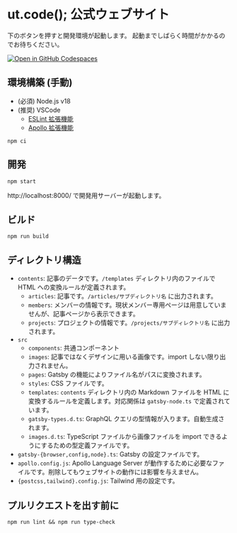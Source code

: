 # ut.code(); 公式ウェブサイト

下のボタンを押すと開発環境が起動します。
起動までしばらく時間がかかるのでお待ちください。

[![Open in GitHub Codespaces](https://github.com/codespaces/badge.svg)](https://codespaces.new/ut-code/website)

## 環境構築 (手動)

- (必須) Node.js v18
- (推奨) VSCode
  - [ESLint 拡張機能](https://marketplace.visualstudio.com/items?itemName=dbaeumer.vscode-eslint)
  - [Apollo 拡張機能](https://marketplace.visualstudio.com/items?itemName=apollographql.vscode-apollo)

```shell
npm ci
```

## 開発

```shell
npm start
```

http://localhost:8000/ で開発用サーバーが起動します。

## ビルド

```shell
npm run build
```

## ディレクトリ構造

- `contents`: 記事のデータです。`/templates` ディレクトリ内のファイルで HTML への変換ルールが定義されます。
  - `articles`: 記事です。`/articles/サブディレクトリ名` に出力されます。
  - `members`: メンバーの情報です。現状メンバー専用ページは用意していませんが、記事ページから表示できます。
  - `projects`: プロジェクトの情報です。`/projects/サブディレクトリ名` に出力されます。
- `src`
  - `components`: 共通コンポーネント
  - `images`: 記事ではなくデザインに用いる画像です。import しない限り出力されません。
  - `pages`: Gatsby の機能によりファイル名がパスに変換されます。
  - `styles`: CSS ファイルです。
  - `templates`: `contents` ディレクトリ内の Markdown ファイルを HTML に変換するルールを定義します。対応関係は `gatsby-node.ts` で定義されています。
  - `gatsby-types.d.ts`: GraphQL クエリの型情報が入ります。自動生成されます。
  - `images.d.ts`: TypeScript ファイルから画像ファイルを import できるようにするための型定義ファイルです。
- `gatsby-{browser,config,node}.ts`: Gatsby の設定ファイルです。
- `apollo.config.js`: Apollo Language Server が動作するために必要なファイルです。削除してもウェブサイトの動作には影響を与えません。
- `{postcss,tailwind}.config.js`: Tailwind 用の設定です。

## プルリクエストを出す前に

```shell
npm run lint && npm run type-check
```
